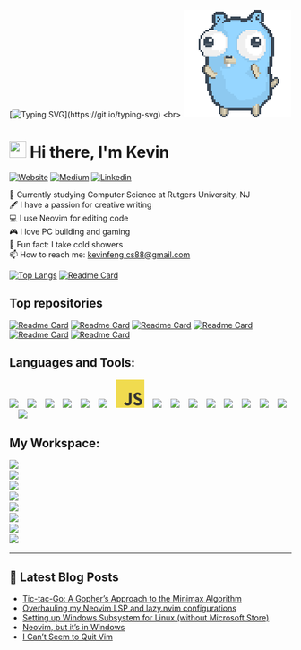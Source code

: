 [![Typing SVG](https://readme-typing-svg.herokuapp.com?font=Courier+new&color=%23808080&size=40&width=550&duration=6969&lines=Welcome+to+my+profile!)](https://git.io/typing-svg)
<br>
![gopher dancing](./dancing-gopher.gif)
# <img src="https://raw.githubusercontent.com/iampavangandhi/iampavangandhi/master/gifs/Hi.gif" height="30px" width="30px"> Hi there, I'm Kevin

[![Website](https://img.shields.io/badge/Website-663399?style=for-the-badge&link=https://github.com/kevinfengcs88/kevinfengcs88)](https://kevinfengcs88.github.io/)
[![Medium](https://img.shields.io/badge/Medium-black?style=for-the-badge&logo=medium&logoColor=white&link=https://medium.com/@kevinfeng-cs88)](https://medium.com/@kevinfeng-cs88)
[![Linkedin](https://img.shields.io/badge/LinkedIn-blue?style=for-the-badge&logo=linkedin&labelColor=blue&link=https://www.linkedin.com/in/kevin-feng-87a174202/)](https://www.linkedin.com/in/kevin-feng-87a174202/)

:school: Currently studying Computer Science at Rutgers University, NJ</br>
:fountain_pen: I have a passion for creative writing</br>
:computer: I use Neovim for editing code</br>
:video_game: I love PC building and gaming</br>
:shower: Fun fact: I take cold showers</br>
:mailbox: How to reach me: <a href="mailto:kevinfeng.cs88@gmail.com">kevinfeng.cs88@gmail.com</a>

[![Top Langs](https://github-readme-stats-kevinfengcs88.vercel.app/api/top-langs/?username=kevinfengcs88&theme=discord_old_blurple&layout=compact&hide=html,jupyter%20notebook,css,shell&hide_border=true&langs_count=6)](https://github.com/anuraghazra/github-readme-stats)
[![Readme Card](https://github-readme-stats-kevinfengcs88.vercel.app/api/pin/?username=kevinfengcs88&repo=kevinfengcs88&theme=discord_old_blurple&hide_border=true)](https://github.com/kevinfengcs88/kevinfengcs88)

## Top repositories

[![Readme Card](https://github-readme-stats-kevinfengcs88.vercel.app/api/pin/?username=kevinfengcs88&repo=wavedash&theme=discord_old_blurple&hide_border=true)](https://github.com/kevinfengcs88/wavedash)
[![Readme Card](https://github-readme-stats-kevinfengcs88.vercel.app/api/pin/?username=kevinfengcs88&repo=emu-bot&theme=discord_old_blurple&hide_border=true)](https://github.com/kevinfengcs88/emu-bot)
[![Readme Card](https://github-readme-stats-kevinfengcs88.vercel.app/api/pin/?username=kevinfengcs88&repo=neovim-config&theme=discord_old_blurple&hide_border=true)](https://github.com/kevinfengcs88/neovim-config)
[![Readme Card](https://github-readme-stats-kevinfengcs88.vercel.app/api/pin/?username=kevinfengcs88&repo=kahoot-monkey&theme=discord_old_blurple&hide_border=true)](https://github.com/kevinfengcs88/kahoot-monkey)
[![Readme Card](https://github-readme-stats-kevinfengcs88.vercel.app/api/pin/?username=kevinfengcs88&repo=morse-learner&theme=discord_old_blurple&hide_border=true)](https://github.com/kevinfengcs88/morse-learner)
[![Readme Card](https://github-readme-stats-kevinfengcs88.vercel.app/api/pin/?username=kevinfengcs88&repo=MonkeyStock&theme=discord_old_blurple&hide_border=true)](https://github.com/kevinfengcs88/MonkeyStock)

## Languages and Tools:
<div>
  <img width=50px src="https://cdn-icons-png.flaticon.com/512/518/518713.png">&nbsp;&nbsp;&nbsp;
  <img width=50px src="https://git-scm.com/images/logos/downloads/Git-Icon-1788C.png">&nbsp;&nbsp;&nbsp;
  <img width=50px src="https://upload.wikimedia.org/wikipedia/commons/thumb/3/3a/Neovim-mark.svg/1680px-Neovim-mark.svg.png">&nbsp;&nbsp;&nbsp;
  <img width=50px src="https://upload.wikimedia.org/wikipedia/commons/thumb/c/c3/Python-logo-notext.svg/1869px-Python-logo-notext.svg.png">&nbsp;&nbsp;&nbsp;
  <img width=50px src="https://cdn-icons-png.flaticon.com/512/226/226777.png">&nbsp;&nbsp;&nbsp;
  <img width=50px src="https://upload.wikimedia.org/wikipedia/commons/thumb/c/cf/Lua-Logo.svg/1200px-Lua-Logo.svg.png">&nbsp;&nbsp;&nbsp;
  <img width=50px src="https://raw.githubusercontent.com/github/explore/80688e429a7d4ef2fca1e82350fe8e3517d3494d/topics/javascript/javascript.png">&nbsp;&nbsp;&nbsp;
  <img width=50px src="https://upload.wikimedia.org/wikipedia/commons/thumb/a/a7/React-icon.svg/2300px-React-icon.svg.png">&nbsp;&nbsp;&nbsp;
  <img width=50px src="https://www.docker.com/wp-content/uploads/2022/03/vertical-logo-monochromatic.png">&nbsp;&nbsp;&nbsp;
  <img width=50px src="https://avatars.githubusercontent.com/u/44036562?s=200&v=4">&nbsp;&nbsp;&nbsp;
  <img width=50px src="https://logos-download.com/wp-content/uploads/2016/10/Ansible_logo.png">&nbsp;&nbsp;&nbsp;
  <img width=50px src="https://miro.medium.com/v2/resize:fit:1000/0*YISbBYJg5hkJGcQd.png">&nbsp;&nbsp;&nbsp;
  <img width=50px src="https://upload.wikimedia.org/wikipedia/commons/thumb/3/39/Kubernetes_logo_without_workmark.svg/2109px-Kubernetes_logo_without_workmark.svg.png">&nbsp;&nbsp;&nbsp;
  <img width=50px src="https://static-00.iconduck.com/assets.00/aws-icon-2048x2048-274bm1xi.png">&nbsp;&nbsp;&nbsp;
  <img width=50px src="https://upload.wikimedia.org/wikipedia/commons/thumb/4/4b/Bash_Logo_Colored.svg/2048px-Bash_Logo_Colored.svg.png">&nbsp;&nbsp;&nbsp;
  <img width=50px src="https://rtview.com/wp-content/uploads/2016/10/mzl.tfigcody.png">&nbsp;&nbsp;&nbsp;
</div>

## My Workspace:
[<img height=40 src="https://img.shields.io/badge/windows-%230078D6.svg?&style=for-the-badge&logo=windows&logoColor=white">](https://www.microsoft.com/en-us/windows?r=1)</br>
[<img height=40 src="https://img.shields.io/badge/Zen%203-Ryzen%205600X-%23ED1C24?style=for-the-badge&logo=AMD">](https://www.amd.com/en/products/cpu/amd-ryzen-7-3700x)</br>
[<img height=40 src="https://img.shields.io/badge/Corsair-Vengeance RGB PRO 16 GB-%23ffd900?style=for-the-badge&logo=corsair">](https://www.corsair.com/us/en/Categories/Products/Memory/Vengeance-PRO-RGB-Black/p/CMW16GX4M2C3200C16)</br>
[<img height=40 src="https://img.shields.io/badge/RDNA%202-RX%206800-%23ED1C24?style=for-the-badge&logo=AMD">](https://www.amd.com/en/products/graphics/amd-radeon-rx-6800)</br>
[<img height=40 src="https://img.shields.io/badge/ROG%20STRIX-B550--F-%23000000?style=for-the-badge&logo=asus">](https://rog.asus.com/us/motherboards/rog-strix/rog-strix-b550-f-gaming-model/)</br>
[<img height=40 src="https://img.shields.io/badge/Corsair-RM750x-%23ffd900?style=for-the-badge&logo=corsair">](https://www.corsair.com/us/en/Categories/Products/Power-Supply-Units/Power-Supply-Units-Advanced/RMx-Series/p/CP-9020179-NA)</br>
[<img height=40 src="https://img.shields.io/badge/WD__Black-SN750 500 GB-%23000000?style=for-the-badge&logo=westerndigital">](https://www.westerndigital.com/products/internal-drives/wd-black-sn750-nvme-ssd#WDS250G3X0C)</br>
[<img height=40 src="https://img.shields.io/badge/BarraCuda-2%20TB-%236EBE49?style=for-the-badge&logo=seagate">](https://www.seagate.com/products/hard-drives/barracuda-hard-drive/)</br>

---

## 📕 Latest Blog Posts
<!-- BLOG-POST-LIST:START -->
- [Tic-tac-Go: A Gopher’s Approach to the Minimax Algorithm](https://kevinfeng-cs88.medium.com/tic-tac-go-a-gophers-approach-to-the-minimax-algorithm-1cb9433ae3cf?source=rss-952aa1b4a284------2)
- [Overhauling my Neovim LSP and lazy.nvim configurations](https://kevinfeng-cs88.medium.com/overhauling-my-neovim-lsp-and-lazy-nvim-configurations-605eaa908b62?source=rss-952aa1b4a284------2)
- [Setting up Windows Subsystem for Linux &lpar;without Microsoft Store&rpar;](https://medium.com/nerd-for-tech/setting-up-windows-subsystem-for-linux-without-microsoft-store-f85571c1b819?source=rss-952aa1b4a284------2)
- [Neovim, but it’s in Windows](https://medium.com/nerd-for-tech/neovim-but-its-in-windows-f39f181afaf9?source=rss-952aa1b4a284------2)
- [I Can’t Seem to Quit Vim](https://medium.com/nerd-for-tech/i-cant-seem-to-quit-vim-a9dd29e58269?source=rss-952aa1b4a284------2)
<!-- BLOG-POST-LIST:END -->
